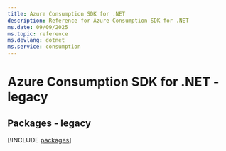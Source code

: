```yaml
---
title: Azure Consumption SDK for .NET
description: Reference for Azure Consumption SDK for .NET
ms.date: 09/09/2025
ms.topic: reference
ms.devlang: dotnet
ms.service: consumption
---
```

# Azure Consumption SDK for .NET - legacy
## Packages - legacy
[!INCLUDE [packages](consumption-index.md)]